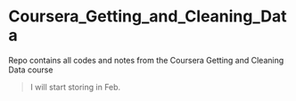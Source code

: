 Coursera_Getting_and_Cleaning_Data
==================================

Repo contains all codes and notes from the Coursera Getting and Cleaning Data course

> I will start storing in Feb.
